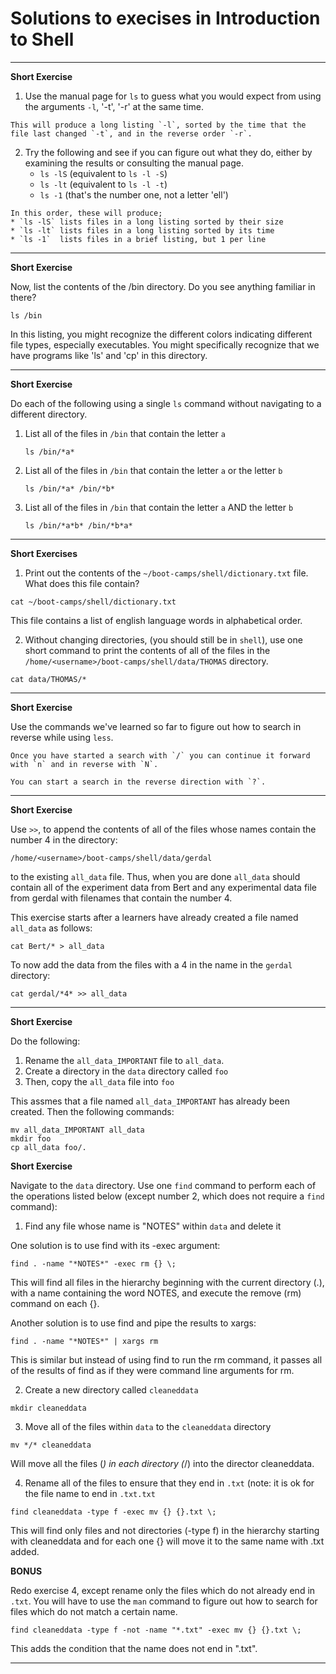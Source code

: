 # Solutions to execises in Introduction to Shell

* * * *
**Short Exercise**

1. Use the manual page for `ls` to guess what you would expect from
using the arguments `-l`, '-t', '-r' at the same time.

``` 
This will produce a long listing `-l`, sorted by the time that the
file last changed `-t`, and in the reverse order `-r`.
```

2. Try the following and see if you can figure out what they do, either by examining the results or consulting the manual page.
   * `ls -lS` (equivalent to `ls -l -S`)
   * `ls -lt` (equivalent to `ls -l -t`)
   * `ls -1`  (that's the number one, not a letter 'ell')

```
In this order, these will produce;
* `ls -lS` lists files in a long listing sorted by their size
* `ls -lt` lists files in a long listing sorted by its time
* `ls -1`  lists files in a brief listing, but 1 per line
```

* * * *
**Short Exercise**

Now, list the contents of the /bin directory. Do you see anything
familiar in there?

```
ls /bin
```

In this listing, you might recognize the different colors indicating
different file types, especially executables.  You might specifically
recognize that we have programs like 'ls' and 'cp' in this directory.

* * * *
**Short Exercise**

Do each of the following using a single `ls` command without
navigating to a different directory.

1.  List all of the files in `/bin` that contain the letter `a`

    `ls /bin/*a*`

2.  List all of the files in `/bin` that contain the letter `a` or the letter `b`

    `ls /bin/*a* /bin/*b*`

3.  List all of the files in `/bin` that contain the letter `a` AND the letter `b`

    `ls /bin/*a*b* /bin/*b*a*`

* * * *

**Short Exercises**

1.  Print out the contents of the `~/boot-camps/shell/dictionary.txt`
    file. What does this file contain?

```
cat ~/boot-camps/shell/dictionary.txt
```

This file contains a list of english language words in alphabetical order.

2.  Without changing directories, (you should still be in `shell`),
    use one short command to print the contents of all of the files in
    the `/home/<username>/boot-camps/shell/data/THOMAS` directory.

```
cat data/THOMAS/*
```

* * * *
**Short Exercise**

Use the commands we've learned so far to figure out how to search
in reverse while using `less`.

```
Once you have started a search with `/` you can continue it forward with `n` and in reverse with `N`.

You can start a search in the reverse direction with `?`.
```

* * * * 

**Short Exercise**

Use `>>`, to append the contents of all of the files whose names
contain the number 4 in the directory:

    /home/<username>/boot-camps/shell/data/gerdal

to the existing `all_data` file. Thus, when you are done `all_data`
should contain all of the experiment data from Bert and any
experimental data file from gerdal with filenames that contain the
number 4.


This exercise starts after a learners have already created a file
named `all_data` as follows:

```
cat Bert/* > all_data
```

To now add the data from the files with a 4 in the name in the
`gerdal` directory:

```
cat gerdal/*4* >> all_data
```

* * * * 
**Short Exercise**

Do the following:

1.  Rename the `all_data_IMPORTANT` file to `all_data`.
2.  Create a directory in the `data` directory called `foo`
3.  Then, copy the `all_data` file into `foo`

This assmes that a file named `all_data_IMPORTANT` has already been created.
Then the following commands:

```
mv all_data_IMPORTANT all_data
mkdir foo
cp all_data foo/.
```

**Short Exercise**

Navigate to the `data` directory. Use one `find` command to perform each
of the operations listed below (except number 2, which does not
require a `find` command):

1.  Find any file whose name is "NOTES" within `data` and delete it 

One solution is to use find with its -exec argument:

```
find . -name "*NOTES*" -exec rm {} \;
```

This will find all files in the hierarchy beginning with the current
directory (.), with a name containing the word NOTES, and execute the
remove (rm) command on each {}.

Another solution is to use find and pipe the results to xargs:

```
find . -name "*NOTES*" | xargs rm
```

This is similar but instead of using find to run the rm command, it
passes all of the results of find as if they were command line
arguments for rm.

2.  Create a new directory called `cleaneddata`

```
mkdir cleaneddata
```

3.  Move all of the files within `data` to the `cleaneddata` directory

```
mv */* cleaneddata
```

Will move all the files (*) in each directory (*/) into the director cleaneddata.


4.  Rename all of the files to ensure that they end in `.txt` (note:
    it is ok for the file name to end in `.txt.txt`

```
find cleaneddata -type f -exec mv {} {}.txt \;
```

This will find only files and not directories (-type f) in the
hierarchy starting with cleaneddata and for each one {} will move it
to the same name with .txt added.


**BONUS**

Redo exercise 4, except rename only the files which do not already end
in `.txt`. You will have to use the `man` command to figure out how to
search for files which do not match a certain name. 

```
find cleaneddata -type f -not -name "*.txt" -exec mv {} {}.txt \;
```

This adds the condition that the name does not end in ".txt".


* * * *

